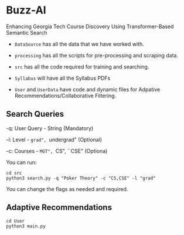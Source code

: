 # Buzz-AI

Enhancing Georgia Tech Course Discovery Using Transformer-Based Semantic Search


- `DataSource` has all the data that we have worked with.

- `processing` has all the scripts for pre-processing and scraping data.

- `src` has all the code required for training and searching.

- `Syllabus` will have all the Syllabus PDFs

- `User` and `UserData` have code and dynamic files for Adpative Recommendations/Collaborative Filtering.

## Search Queries

-q: User Query - String (Mandatory)

-l: Level - ``grad", ``undergrad" (Optional)

-c: Courses - ``MGT", ``CS", ``CSE" (Optiona)

You can run:

```
cd src 
python3 search.py -q "Poker Theory" -c "CS,CSE" -l "grad"
```

You can change the flags as needed and required.

## Adaptive Recommendations

```
cd User 
python3 main.py
```
